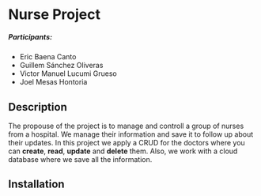 # Nurse Project  
#####  Participants:
- Eric Baena Canto
- Guillem Sánchez Oliveras
- Victor Manuel Lucumi Grueso
- Joel Mesas Hontoria

## Description

The propouse of the project is to manage and controll a group of nurses from a hospital. We manage their information and save it to follow up about their updates. In this project we apply a CRUD for the doctors where you can **create**, **read**, **update** and **delete** them. Also, we work with a cloud database where we save all the information.



## Installation
